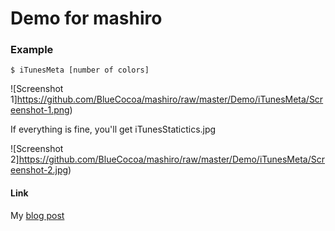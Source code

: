 # Demo for mashiro


### Example
```
$ iTunesMeta [number of colors]
```

![Screenshot 1]https://github.com/BlueCocoa/mashiro/raw/master/Demo/iTunesMeta/Screenshot-1.png)

If everything is fine, you'll get iTunesStatictics.jpg

![Screenshot 2]https://github.com/BlueCocoa/mashiro/raw/master/Demo/iTunesMeta/Screenshot-2.jpg)

#### Link
My [blog post](https://blog.0xbbc.com/2016/02/using-k-means-cluster-algorithm-to-computing-the-dominant-colors-of-given-image/)
